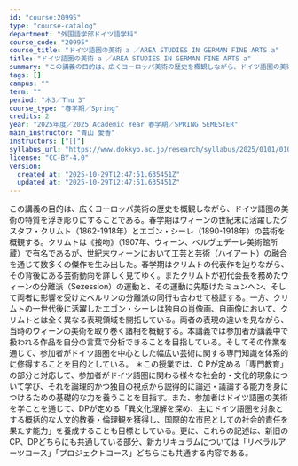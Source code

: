 ```yaml
---
id: "course:20995"
type: "course-catalog"
department: "外国語学部ドイツ語学科"
course_code: "20995"
course_title: "ドイツ語圏の美術 a ／AREA STUDIES IN GERMAN FINE ARTS a"
title: "ドイツ語圏の美術 a ／AREA STUDIES IN GERMAN FINE ARTS a"
summary: "この講義の目的は、広くヨーロッパ美術の歴史を概観しながら、ドイツ語圏の美術の特質を浮き彫りにすることである。春学期はウィーンの世紀末に活躍したグスタフ・クリムト（1862-1918年）とエゴン・シーレ（1890-1918年）の芸術を概観する…"
tags: []
campus: ""
term: ""
period: "木3／Thu 3"
course_type: "春学期／Spring"
credits: 2
year: "2025年度／2025 Academic Year 春学期／SPRING SEMESTER"
main_instructor: "青山 愛香"
instructors: ["[]"]
syllabus_url: "https://www.dokkyo.ac.jp/research/syllabus/2025/0101/0101_20995_ja_JP.html"
license: "CC-BY-4.0"
version:
  created_at: "2025-10-29T12:47:51.635451Z"
  updated_at: "2025-10-29T12:47:51.635451Z"
---
```

この講義の目的は、広くヨーロッパ美術の歴史を概観しながら、ドイツ語圏の美術の特質を浮き彫りにすることである。春学期はウィーンの世紀末に活躍したグスタフ・クリムト（1862-1918年）とエゴン・シーレ（1890-1918年）の芸術を概観する。クリムトは《接吻》（1907年、ウィーン、ベルヴェデーレ美術館所蔵）で有名であるが、世紀末ウィーンにおいて工芸と芸術（ハイアート）の融合を通じて数多くの傑作を生み出した。春学期はクリムトの代表作を辿りながら、その背後にある芸術動向を詳しく見てゆく。またクリムトが初代会長を務めたウィーンの分離派（Sezession）の運動と、その運動に先駆けたミュンヘン、そして両者に影響を受けたベルリンの分離派の同行も合わせて検証する。一方、クリムトの一世代後に活躍したエゴン・シーレは独自の肖像画、自画像において、クリムトとは全く異なる表現領域を開拓している。両者の表現の違いを見ながら、当時のウィーンの美術を取り巻く諸相を概観する。本講義では参加者が講義中で扱われる作品を自分の言葉で分析できることを目指している。そしてその作業を通じて、参加者がドイツ語圏を中心とした幅広い芸術に関する専門知識を体系的に修得することを目的としている。 ＊この授業では、C Pが定める「専門教育」の部分と対応して、参加者がドイツ語圏に関わる様々な社会的・文化的現象について学び、それを論理的かつ独自の視点から説得的に論述・議論する能力を身につけるための基礎的な力を養うことを目指す。また、参加者はドイツ語圏の美術を学ことを通じて、DPが定める「異文化理解を深め、主にドイツ語圏を対象とする概括的な人文的教養・倫理観を獲得し、国際的な市民としての社会的責任を果たす能力」を養成することも目標としている。更に、これらの記述は、新旧のCP、DPどちらにも共通している部分、新カリキュラムについては「リベラルアーツコース」「プロジェクトコース」どちらにも共通する内容である。

